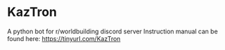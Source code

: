 # KazTron
A python bot for r/worldbuilding discord server
Instruction manual can be found here: https://tinyurl.com/KazTron
